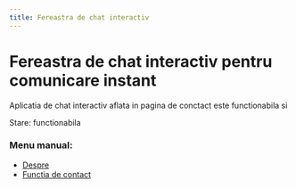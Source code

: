 ```yaml
---
title: Fereastra de chat interactiv
---
```


# Fereastra de chat interactiv pentru comunicare instant

Aplicatia de chat interactiv aflata in pagina de conctact este functionabila si 


Stare: functionabila


### Menu manual:
* [Despre](https://alexinntekt.github.io/selfpowerWiki/despre)
* [Functia de contact](https://alexinntekt.github.io/selfpowerWiki/functiaDeContact)